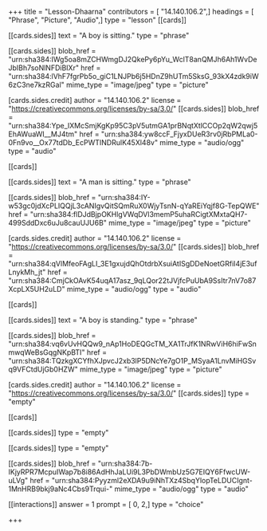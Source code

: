 +++
title = "Lesson-Dhaarna"
contributors = [ "14.140.106.2",]
headings = [ "Phrase", "Picture", "Audio",]
type = "lesson"
[[cards]]

[[cards.sides]]
text = "A boy is sitting."
type = "phrase"

[[cards.sides]]
blob_href = "urn:sha384:IWg5oa8mZCHWmgDJ2QkePy6pYu_WclT8anQMJh6Ah1WvDeJbIBh7soNlNFDiBIXr"
href = "urn:sha384:lVhF7fgrPb5o_giC1LNJPb6j5HDnZ9hUTm5SksG_93kX4zdk9iW6zC3ne7kzRGal"
mime_type = "image/jpeg"
type = "picture"

[cards.sides.credit]
author = "14.140.106.2"
license = "https://creativecommons.org/licenses/by-sa/3.0/"
[[cards.sides]]
blob_href = "urn:sha384:Ype_IXMcSmjKgKp95C3pV5utmGA1prBNqtXtlCCOp2qW2qwj5EhAWuaWI__MJ4tm"
href = "urn:sha384:yw8ccF_FjyxDUeR3rv0jRbPMLa0-0Fn9vo__Ox77tdDb_EcPWTINDRulK45Xl48v"
mime_type = "audio/ogg"
type = "audio"

[[cards]]

[[cards.sides]]
text = "A man is sitting."
type = "phrase"

[[cards.sides]]
blob_href = "urn:sha384:IY-w53gc0jdXcPLIQQjL3cANIgvQitSQmRuX0WjyTsnN-qYaREiYqjf8G-TepQWE"
href = "urn:sha384:flDJdBjpOKHlgVWqDVl3memP5uhaRCigtXMxtaQH7-499SddDxc6uJu8cauUJU6B"
mime_type = "image/jpeg"
type = "picture"

[cards.sides.credit]
author = "14.140.106.2"
license = "https://creativecommons.org/licenses/by-sa/3.0/"
[[cards.sides]]
blob_href = "urn:sha384:qVlMfeoFAgLI_3E1gxujdQhOtdrbXsuiAtISgDDeNoetGRfiI4jE3ufLnykMh_jt"
href = "urn:sha384:CmjCkOAvK54uqA17asz_9qLQor22tJVjfcPuUbA9SsItr7nV7o87XcpLX5UH2uLD"
mime_type = "audio/ogg"
type = "audio"

[[cards]]

[[cards.sides]]
text = "A boy is standing."
type = "phrase"

[[cards.sides]]
blob_href = "urn:sha384:vq6vUvHQQw9_nAp1HoDEQGcTM_XA1TrJfK1NRwViH6hiFwSnmwqWeBsGqgNKpBTI"
href = "urn:sha384:TQzkgXCYfhXJpvcJ2xb3lP5DNcYe7gO1P_MSyaA1LnvMiHGSvq9VFCtdUjGb0HZW"
mime_type = "image/jpeg"
type = "picture"

[cards.sides.credit]
author = "14.140.106.2"
license = "https://creativecommons.org/licenses/by-sa/3.0/"
[[cards.sides]]
type = "empty"

[[cards]]

[[cards.sides]]
type = "empty"

[[cards.sides]]
type = "empty"

[[cards.sides]]
blob_href = "urn:sha384:7b-IKjyRPR7McpuIWap7b8i86AdHhJaLUi9L3PbDWmbUz5G7EIQY6FfwcUW-uLVg"
href = "urn:sha384:Pyyzml2eXDA9u9iNhTXz4SbqYlopTeLDUCIgnt-1MnHRB9bkj9aNc4Cbs9Trqui-"
mime_type = "audio/ogg"
type = "audio"

[[interactions]]
answer = 1
prompt = [ 0, 2,]
type = "choice"

+++

